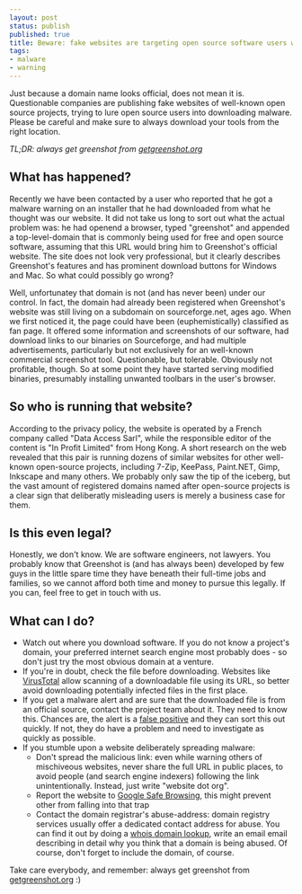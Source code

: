 ```yaml
---
layout: post
status: publish
published: true
title: Beware: fake websites are targeting open source software users with malware
tags:
- malware
- warning
---
```

Just because a domain name looks official, does not mean it is. Questionable companies are publishing fake websites of well-known open source projects, trying to lure open source users into downloading malware. Please be careful and make sure to always download your tools from the right location.

*TL;DR: always get greenshot from [getgreenshot.org](https://getgreenshot.org)*

## What has happened?

Recently we have been contacted by a user who reported that he got a malware warning on an installer that he had downloaded from what he thought was our website. It did not take us long to sort out what the actual problem was: he had openend a browser, typed "greenshot" and appended a top-level-domain that is commonly being used for free and open source software, assuming that this URL would bring him to Greenshot's official website. The site does not look very professional, but it clearly describes Greenshot's features and has prominent download buttons for Windows and Mac. So what could possibly go wrong?

Well, unfortunatey that domain is not (and has never been) under our control. In fact, the domain had already been registered when Greenshot's website was still living on a subdomain on sourceforge.net, ages ago. When we first noticed it, the page could have been (euphemistically) classified as fan page. It offered some information and screenshots of our software, had download links to our binaries on Sourceforge, and had multiple advertisements, particularly but not exclusively for an well-known commercial screenshot tool. Questionable, but tolerable. Obviously not profitable, though. So at some point they have started serving modified binaries, presumably installing unwanted toolbars in the user's browser.

## So who is running that website?

According to the privacy policy, the website is operated by a French company called "Data Access Sarl", while the responsible editor of the content is "In Profit Limited" from Hong Kong. A short research on the web revealed that this pair is running dozens of similar websites for other well-known open-source projects, including 7-Zip, KeePass, Paint.NET, Gimp, Inkscape and many others. We probably only saw the tip of the iceberg, but the vast amount of registered domains named after open-source projects is a clear sign that deliberatly misleading users is merely a business case for them.

## Is this even legal?

Honestly, we don't know. We are software engineers, not lawyers. You probably know that Greenshot is (and has always been) developed by few guys in the little spare time they have beneath their full-time jobs and families, so we cannot afford both time and money to pursue this legally. If you can, feel free to get in touch with us.

## What can I do?

* Watch out where you download software. If you do not know a project's domain, your preferred internet search engine most probably does - so don't just try the most obvious domain at a venture.
* If you're in doubt, check the file before downloading. Websites like [VirusTotal](https://www.virustotal.com/#/home/url) allow scanning of a downloadable file using its URL, so better avoid downloading potentially infected files in the first place.
* If you get a malware alert and are sure that the downloaded file is from an official source, contact the project team about it. They need to know this. Chances are, the alert is a [false positive](https://en.wikipedia.org/wiki/False_positives_and_false_negatives) and they can sort this out quickly. If not, they do have a problem and need to investigate as quickly as possible.
* If you stumble upon a website deliberately spreading malware:
  * Don't spread the malicious link: even while warning others of mischiveous websites, never share the full URL in public places, to avoid people (and search engine indexers) following the link unintentionally. Instead, just write "website dot org".
  * Report the website to [Google Safe Browsing](https://safebrowsing.google.com/safebrowsing/report_badware/), this might prevent other from falling into that trap
  * Contact the domain registrar's abuse-address: domain registry services usually offer a dedicated contact address for abuse. You can find it out by doing a [whois domain lookup](https://www.whois.com/whois), write an email email describing in detail why you think that a domain is being abused. Of course, don't forget to include the domain, of course.

Take care everybody, and remember: always get greenshot from [getgreenshot.org](https://getgreenshot.org) :)
